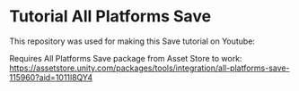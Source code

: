 # Tutorial All Platforms Save
This repository was used for making this Save tutorial on Youtube:  
  
Requires All Platforms Save package from Asset Store to work:  
https://assetstore.unity.com/packages/tools/integration/all-platforms-save-115960?aid=1011l8QY4
